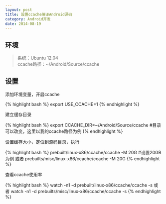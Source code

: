 ```yaml
---
layout: post
title: 设置ccache编译Android源码
category: Android开发
date: 2014-08-19
---
```


## 环境
> 系统：Ubuntu 12.04  
> ccache路径：~/Android/Source/ccache

## 设置
添加环境变量，开启ccache

{% highlight bash %}
export USE_CCACHE=1
{% endhighlight %}

建立缓存目录

{% highlight bash %}
export CCACHE_DIR=~/Android/Source/ccache    #目录可以改变，这里以我的ccache路径为例
{% endhighlight %}

设置缓存大小，定位到源码目录，执行

{% highlight bash %}
prebuilt/linux-x86/ccache/ccache -M 20G      #设置20GB为例
或者
prebuilts/misc/linux-x86/ccache/ccache -M 20G
{% endhighlight %}

<!-- more -->

查看ccache使用率

{% highlight bash %}
watch -n1 -d prebuilt/linux-x86/ccache/ccache -s
或者
watch -n1 -d prebuilts/misc/linux-x86/ccache/ccache -s
{% endhighlight %}
